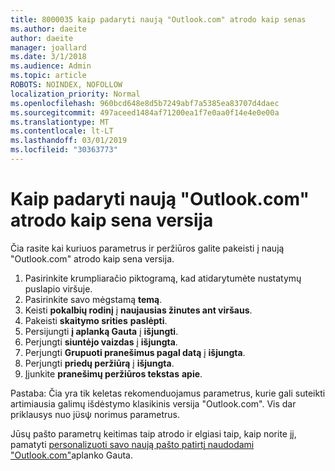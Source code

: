 ```yaml
---
title: 8000035 kaip padaryti naują "Outlook.com" atrodo kaip senas
ms.author: daeite
author: daeite
manager: joallard
ms.date: 3/1/2018
ms.audience: Admin
ms.topic: article
ROBOTS: NOINDEX, NOFOLLOW
localization_priority: Normal
ms.openlocfilehash: 960bcd648e8d5b7249abf7a5385ea83707d4daec
ms.sourcegitcommit: 497aceed1484af71200ea1f7e0aa0f14e4e0e00a
ms.translationtype: MT
ms.contentlocale: lt-LT
ms.lasthandoff: 03/01/2019
ms.locfileid: "30363773"
---
```

# <a name="how-to-make-the-new-outlookcom-look-like-the-old-version"></a>Kaip padaryti naują "Outlook.com" atrodo kaip sena versija

Čia rasite kai kuriuos parametrus ir peržiūros galite pakeisti į naują "Outlook.com" atrodo kaip sena versija.

1. Pasirinkite krumpliaračio piktogramą, kad atidarytumėte nustatymų puslapio viršuje.
2. Pasirinkite savo mėgstamą **temą**.
3. Keisti **pokalbių rodinį** į **naujausias žinutes ant viršaus**.
4. Pakeisti **skaitymo srities** **paslėpti**.
5. Persijungti **į aplanką Gauta** į **išjungti**.
6. Perjungti **siuntėjo vaizdas** į **išjungta**. 
7. Perjungti **Grupuoti pranešimus pagal datą** į **išjungta**. 
8. Perjungti **priedų peržiūrą** į **išjungta**. 
9. Įjunkite **pranešimų peržiūros tekstas** **apie**.

Pastaba: Čia yra tik keletas rekomenduojamus parametrus, kurie gali suteikti artimiausia galimų išdėstymo klasikinis versija "Outlook.com". Vis dar priklausys nuo jϋsψ norimus parametrus.

Jūsų pašto parametrų keitimas taip atrodo ir elgiasi taip, kaip norite jį, pamatyti [personalizuoti savo naują pašto patirtį naudodami "Outlook.com"](https://support.office.com/article/b41c2ecb-f23c-42b3-b7f8-659646d5e58c)aplanko Gauta.